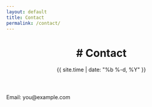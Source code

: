 ```yaml
---
layout: default
title: Contact
permalink: /contact/
---
```

<header class="post-header"><h1 class="post-title"># Contact</h1><div class="post-date">{{ site.time | date: "%b %-d, %Y" }}</div></header>
<section class="post-content"><p>Email: you@example.com</p></section>
